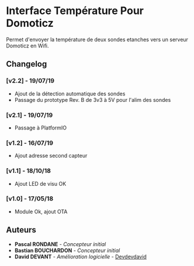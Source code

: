 # Interface Température Pour Domoticz
Permet d'envoyer la température de deux sondes etanches vers un serveur Domoticz en Wifi.

## Changelog
### [v2.2] - 19/07/19
- Ajout de la détection automatique des sondes
- Passage du prototype Rev. B de 3v3 à 5V pour l'alim des sondes

### [v2.1] - 19/07/19
- Passage à PlatformIO

### [v1.2] - 16/07/19
- Ajout adresse second capteur

### [v1.1] - 18/10/18
- Ajout LED de visu OK

### [v1.0] - 17/05/18
- Module Ok, ajout OTA

## Auteurs

* **Pascal RONDANE** - *Concepteur initial*
* **Bastian BOUCHARDON** - *Concepteur initial*
* **David DEVANT** - *Amélioration logicielle* - [Devdevdavid](https://github.com/Devdevdavid)

